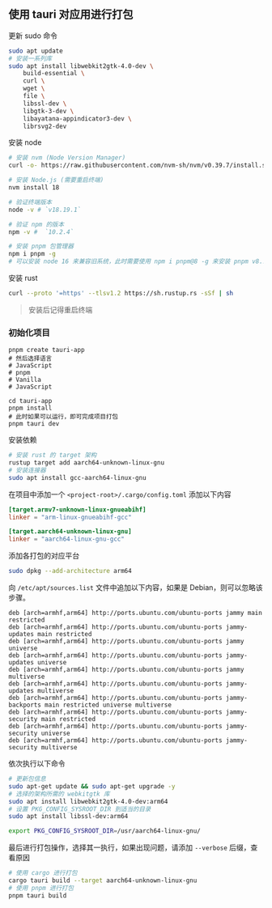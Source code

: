 ## 使用 tauri 对应用进行打包

更新 sudo 命令

```bash
sudo apt update
# 安装一系列库
sudo apt install libwebkit2gtk-4.0-dev \
    build-essential \
    curl \
    wget \
    file \
    libssl-dev \
    libgtk-3-dev \
    libayatana-appindicator3-dev \
    librsvg2-dev
```

安装 node

```bash
# 安装 nvm (Node Version Manager)
curl -o- https://raw.githubusercontent.com/nvm-sh/nvm/v0.39.7/install.sh | bash

# 安装 Node.js (需要重启终端)
nvm install 18

# 验证终端版本
node -v # `v18.19.1`

# 验证 npm 的版本
npm -v #  `10.2.4`

# 安装 pnpm 包管理器
npm i pnpm -g
# 可以安装 node 16 来兼容旧系统，此时需要使用 npm i pnpm@8 -g 来安装 pnpm v8.15.4
```

安装 rust

```bash
curl --proto '=https' --tlsv1.2 https://sh.rustup.rs -sSf | sh
```

> 安装后记得重启终端

### 初始化项目

```shell
pnpm create tauri-app
# 然后选择语言
# JavaScript
# pnpm
# Vanilla
# JavaScript

cd tauri-app
pnpm install
# 此时如果可以运行，即可完成项目打包
pnpm tauri dev
```

安装依赖

```bash
# 安装 rust 的 target 架构
rustup target add aarch64-unknown-linux-gnu
# 安装连接器
sudo apt install gcc-aarch64-linux-gnu
```

在项目中添加一个 `<project-root>/.cargo/config.toml` 添加以下内容

```toml
[target.armv7-unknown-linux-gnueabihf]
linker = "arm-linux-gnueabihf-gcc"

[target.aarch64-unknown-linux-gnu]
linker = "aarch64-linux-gnu-gcc"
```

添加各打包的对应平台

```bash
sudo dpkg --add-architecture arm64
```

向 `/etc/apt/sources.list` 文件中追加以下内容，如果是 Debian，则可以忽略该步骤。

```
deb [arch=armhf,arm64] http://ports.ubuntu.com/ubuntu-ports jammy main restricted
deb [arch=armhf,arm64] http://ports.ubuntu.com/ubuntu-ports jammy-updates main restricted
deb [arch=armhf,arm64] http://ports.ubuntu.com/ubuntu-ports jammy universe
deb [arch=armhf,arm64] http://ports.ubuntu.com/ubuntu-ports jammy-updates universe
deb [arch=armhf,arm64] http://ports.ubuntu.com/ubuntu-ports jammy multiverse
deb [arch=armhf,arm64] http://ports.ubuntu.com/ubuntu-ports jammy-updates multiverse
deb [arch=armhf,arm64] http://ports.ubuntu.com/ubuntu-ports jammy-backports main restricted universe multiverse
deb [arch=armhf,arm64] http://ports.ubuntu.com/ubuntu-ports jammy-security main restricted
deb [arch=armhf,arm64] http://ports.ubuntu.com/ubuntu-ports jammy-security universe
deb [arch=armhf,arm64] http://ports.ubuntu.com/ubuntu-ports jammy-security multiverse
```

依次执行以下命令

```bash
# 更新包信息
sudo apt-get update && sudo apt-get upgrade -y
# 选择的架构所需的 webkitgtk 库
sudo apt install libwebkit2gtk-4.0-dev:arm64
# 设置 PKG_CONFIG_SYSROOT_DIR 到适当的目录
sudo apt install libssl-dev:arm64

export PKG_CONFIG_SYSROOT_DIR=/usr/aarch64-linux-gnu/
```

最后进行打包操作，选择其一执行，如果出现问题，请添加 `--verbose` 后缀，查看原因

```bash
# 使用 cargo 进行打包
cargo tauri build --target aarch64-unknown-linux-gnu
# 使用 pnpm 进行打包
pnpm tauri build
```















